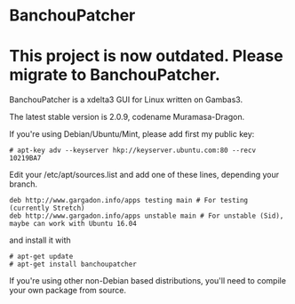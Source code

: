 BanchouPatcher
==============
# This project is now outdated. Please migrate to BanchouPatcher.

BanchouPatcher is a xdelta3 GUI for Linux written on Gambas3.

The latest stable version is 2.0.9, codename Muramasa-Dragon.

If you're using Debian/Ubuntu/Mint, please add first my public key:
```
# apt-key adv --keyserver hkp://keyserver.ubuntu.com:80 --recv 10219BA7
```

Edit your /etc/apt/sources.list and add one of these lines, depending your branch.
```
deb http://www.gargadon.info/apps testing main # For testing (currently Stretch)
deb http://www.gargadon.info/apps unstable main # For unstable (Sid), maybe can work with Ubuntu 16.04
```

and install it with
```
# apt-get update
# apt-get install banchoupatcher
```

If you're using other non-Debian based distributions, you'll need to compile your own package from source.
